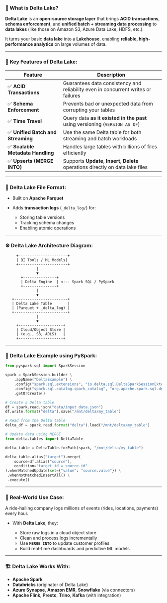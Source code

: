### 🔁 What is **Delta Lake**?

**Delta Lake** is an **open-source storage layer** that brings **ACID transactions**, **schema enforcement**, and **unified batch + streaming data processing** to **data lakes** (like those on Amazon S3, Azure Data Lake, HDFS, etc.).

It turns your basic **data lake** into a **Lakehouse**, enabling **reliable, high-performance analytics** on large volumes of data.

---

### 🧱 **Key Features of Delta Lake:**

| Feature                           | Description                                                                        |
| --------------------------------- | ---------------------------------------------------------------------------------- |
| ✅ **ACID Transactions**           | Guarantees data consistency and reliability even in concurrent writes or failures  |
| ✅ **Schema Enforcement**          | Prevents bad or unexpected data from corrupting your tables                        |
| ✅ **Time Travel**                 | Query data **as it existed in the past** using versioning (`VERSION AS OF`)        |
| ✅ **Unified Batch and Streaming** | Use the same Delta table for both streaming and batch workloads                    |
| ✅ **Scalable Metadata Handling**  | Handles large tables with billions of files efficiently                            |
| ✅ **Upserts (MERGE INTO)**        | Supports **Update**, **Insert**, **Delete** operations directly on data lake files |

---

### 💾 **Delta Lake File Format:**

* Built on **Apache Parquet**
* Adds **transaction logs** (`_delta_log/`) for:

  * Storing table versions
  * Tracking schema changes
  * Enabling atomic operations

---

### ⚙️ **Delta Lake Architecture Diagram:**

```
     +----------------------+
     | BI Tools / ML Models|
     +----------------------+
              |
              ▼
       +---------------+
       | Delta Engine  | <--- Spark SQL / PySpark
       +---------------+
              |
              ▼
   +------------------------+
   | Delta Lake Table       |
   | (Parquet + _delta_log) |
   +------------------------+
              |
              ▼
     +--------------------+
     | Cloud/Object Store |
     | (e.g., S3, ADLS)   |
     +--------------------+
```

---

### 🧪 **Delta Lake Example using PySpark:**

```python
from pyspark.sql import SparkSession

spark = SparkSession.builder \
    .appName("DeltaExample") \
    .config("spark.sql.extensions", "io.delta.sql.DeltaSparkSessionExtension") \
    .config("spark.sql.catalog.spark_catalog", "org.apache.spark.sql.delta.catalog.DeltaCatalog") \
    .getOrCreate()

# Create a Delta table
df = spark.read.json("data/input_data.json")
df.write.format("delta").save("/mnt/delta/my_table")

# Read from the Delta table
delta_df = spark.read.format("delta").load("/mnt/delta/my_table")

# Update data using MERGE
from delta.tables import DeltaTable

delta_table = DeltaTable.forPath(spark, "/mnt/delta/my_table")

delta_table.alias("target").merge(
    source=df.alias("source"),
    condition="target.id = source.id"
).whenMatchedUpdate(set={"value": "source.value"}) \
 .whenNotMatchedInsertAll() \
 .execute()
```

---

### 🧠 **Real-World Use Case:**

A ride-hailing company logs millions of events (rides, locations, payments) every hour.

* With **Delta Lake**, they:

  * Store raw logs in a cloud object store
  * Clean and process logs incrementally
  * Use **`MERGE INTO`** to update customer profiles
  * Build real-time dashboards and predictive ML models

---

### 🏗️ **Delta Lake Works With:**

* **Apache Spark**
* **Databricks** (originator of Delta Lake)
* **Azure Synapse**, **Amazon EMR**, **Snowflake** (via connectors)
* **Apache Flink**, **Presto**, **Trino**, **Kafka** (with integration)
